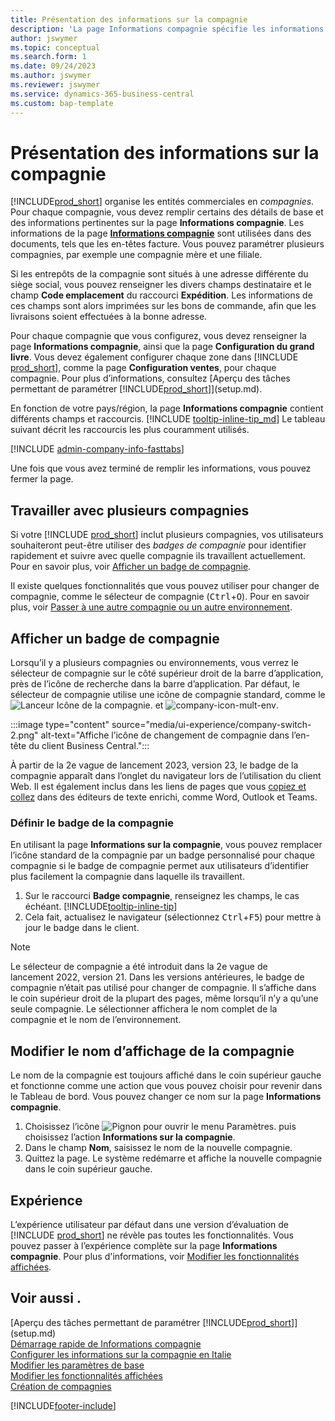 ```yaml
---
title: Présentation des informations sur la compagnie
description: 'La page Informations compagnie spécifie les informations de base d’une entité commerciale, telles que le nom, les adresses et les informations d’expédition.'
author: jswymer
ms.topic: conceptual
ms.search.form: 1
ms.date: 09/24/2023
ms.author: jswymer
ms.reviewer: jswymer
ms.service: dynamics-365-business-central
ms.custom: bap-template
---
```


# Présentation des informations sur la compagnie

[!INCLUDE[prod_short](includes/prod_short.md)] organise les entités commerciales en *compagnies*. Pour chaque compagnie, vous devez remplir certains des détails de base et des informations pertinentes sur la page **Informations compagnie**. Les informations de la page [**Informations compagnie**](https://businesscentral.dynamics.com/?page=1) sont utilisées dans des documents, tels que les en-têtes facture. Vous pouvez paramétrer plusieurs compagnies, par exemple une compagnie mère et une filiale.  

Si les entrepôts de la compagnie sont situés à une adresse différente du siège social, vous pouvez renseigner les divers champs destinataire et le champ **Code emplacement** du raccourci **Expédition**. Les informations de ces champs sont alors imprimées sur les bons de commande, afin que les livraisons soient effectuées à la bonne adresse.  

Pour chaque compagnie que vous configurez, vous devez renseigner la page **Informations compagnie**, ainsi que la page **Configuration du grand livre**. Vous devez également configurer chaque zone dans [!INCLUDE [prod_short](includes/prod_short.md)], comme la page **Configuration ventes**, pour chaque compagnie. Pour plus d’informations, consultez [Aperçu des tâches permettant de paramétrer [!INCLUDE[prod_short](includes/prod_short.md)]](setup.md).  

En fonction de votre pays/région, la page **Informations compagnie** contient différents champs et raccourcis. [!INCLUDE [tooltip-inline-tip_md](includes/tooltip-inline-tip_md.md)] Le tableau suivant décrit les raccourcis les plus couramment utilisés.

[!INCLUDE [admin-company-info-fasttabs](includes/admin-company-info-fasttabs.md)]

Une fois que vous avez terminé de remplir les informations, vous pouvez fermer la page.  

## Travailler avec plusieurs compagnies

Si votre [!INCLUDE [prod_short](includes/prod_short.md)] inclut plusieurs compagnies, vos utilisateurs souhaiteront peut-être utiliser des *badges de compagnie* pour identifier rapidement et suivre avec quelle compagnie ils travaillent actuellement. Pour en savoir plus, voir [Afficher un badge de compagnie](#badge).

Il existe quelques fonctionnalités que vous pouvez utiliser pour changer de compagnie, comme le sélecteur de compagnie (<kbd>Ctrl</kbd>+<kbd>O</kbd>). Pour en savoir plus, voir [Passer à une autre compagnie ou un autre environnement](ui-organization-switch.md).

## <a name="badge"></a>Afficher un badge de compagnie

Lorsqu’il y a plusieurs compagnies ou environnements, vous verrez le sélecteur de compagnie sur le côté supérieur droit de la barre d’application, près de l’icône de recherche dans la barre d’application. Par défaut, le sélecteur de compagnie utilise une icône de compagnie standard, comme le ![Lanceur Icône de la compagnie.](media/ui-experience/company-icon.png "Affiche l’icône de changement de compagnie utilisée lorsqu’il n’y a qu’un seul environnement") et ![company-icon-mult-env](media/ui-experience/company-icon-multi-env.png "Affiche l’icône de changement de compagnie utilisée lorsqu’il y a plusieurs environnements").

:::image type="content" source="media/ui-experience/company-switch-2.png" alt-text="Affiche l’icône de changement de compagnie dans l’en-tête du client Business Central.":::  

À partir de la 2e vague de lancement 2023, version 23, le badge de la compagnie apparaît dans l’onglet du navigateur lors de l’utilisation du client Web. Il est également inclus dans les liens de pages que vous [copiez et collez](across-share-data-features.md#copying-a-link) dans des éditeurs de texte enrichi, comme Word, Outlook et Teams.
 
### Définir le badge de la compagnie

En utilisant la page **Informations sur la compagnie**, vous pouvez remplacer l’icône standard de la compagnie par un badge personnalisé pour chaque compagnie si le badge de compagnie permet aux utilisateurs d’identifier plus facilement la compagnie dans laquelle ils travaillent.

1. Sur le raccourci **Badge compagnie**, renseignez les champs, le cas échéant. [!INCLUDE[tooltip-inline-tip](includes/tooltip-inline-tip_md.md)]
2. Cela fait, actualisez le navigateur (sélectionnez <kbd>Ctrl</kbd>+<kbd>F5</kbd>) pour mettre à jour le badge dans le client.  

> [!NOTE]
> Le sélecteur de compagnie a été introduit dans la 2e vague de lancement 2022, version 21. Dans les versions antérieures, le badge de compagnie n’était pas utilisé pour changer de compagnie. Il s’affiche dans le coin supérieur droit de la plupart des pages, même lorsqu’il n’y a qu’une seule compagnie. Le sélectionner affichera le nom complet de la compagnie et le nom de l’environnement.

## Modifier le nom d’affichage de la compagnie

Le nom de la compagnie est toujours affiché dans le coin supérieur gauche et fonctionne comme une action que vous pouvez choisir pour revenir dans le Tableau de bord. Vous pouvez changer ce nom sur la page **Informations compagnie**.

1. Choisissez l’icône ![Pignon pour ouvrir le menu Paramètres.](media/ui-experience/settings_icon_small.png) puis choisissez l’action **Informations sur la compagnie**.
2. Dans le champ **Nom**, saisissez le nom de la nouvelle compagnie.
3. Quittez la page. Le système redémarre et affiche la nouvelle compagnie dans le coin supérieur gauche.

## Expérience

L’expérience utilisateur par défaut dans une version d’évaluation de [!INCLUDE [prod_short](includes/prod_short.md)] ne révèle pas toutes les fonctionnalités. Vous pouvez passer à l’expérience complète sur la page **Informations compagnie**. Pour plus d'informations, voir [Modifier les fonctionnalités affichées](ui-experiences.md).  

## Voir aussi .

[Aperçu des tâches permettant de paramétrer [!INCLUDE[prod_short](includes/prod_short.md)]](setup.md)  
[Démarrage rapide de Informations compagnie](quick-start-company-information.md)  
[Configurer les informations sur la compagnie en Italie](LocalFunctionality/Italy/how-to-set-up-company-information.md)  
[Modifier les paramètres de base](ui-change-basic-settings.md)  
[Modifier les fonctionnalités affichées](ui-experiences.md)  
[Création de compagnies](about-new-company.md)  

[!INCLUDE[footer-include](includes/footer-banner.md)]

